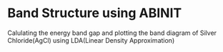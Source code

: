 # Band Structure using ABINIT
 Calulating the energy band gap and plotting the band diagram of Silver Chloride(AgCl) using LDA(Linear Density Approximation)
